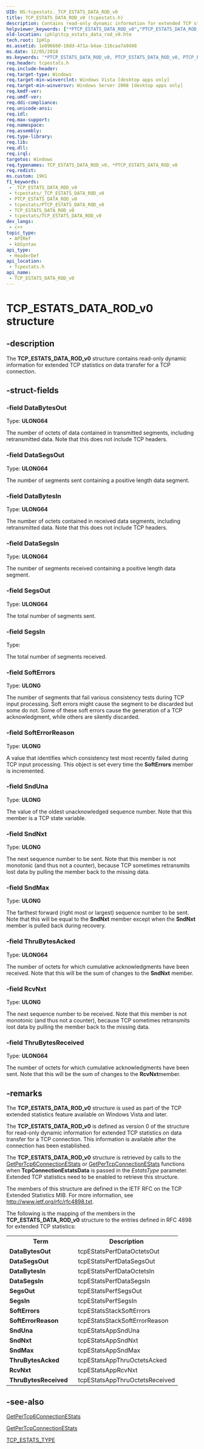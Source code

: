 ```yaml
---
UID: NS:tcpestats._TCP_ESTATS_DATA_ROD_v0
title: TCP_ESTATS_DATA_ROD_v0 (tcpestats.h)
description: Contains read-only dynamic information for extended TCP statistics on data transfer for a TCP connection.
helpviewer_keywords: ["*PTCP_ESTATS_DATA_ROD_v0","PTCP_ESTATS_DATA_ROD_v0","PTCP_ESTATS_DATA_ROD_v0 structure pointer [IP Helper]","TCP_ESTATS_DATA_ROD_v0","TCP_ESTATS_DATA_ROD_v0 structure [IP Helper]","iphlp.tcp_estats_data_rod_v0","tcpestats/PTCP_ESTATS_DATA_ROD_v0","tcpestats/TCP_ESTATS_DATA_ROD_v0"]
old-location: iphlp\tcp_estats_data_rod_v0.htm
tech.root: IpHlp
ms.assetid: 1e896660-10dd-471a-b4ae-116caa7a9d48
ms.date: 12/05/2018
ms.keywords: '*PTCP_ESTATS_DATA_ROD_v0, PTCP_ESTATS_DATA_ROD_v0, PTCP_ESTATS_DATA_ROD_v0 structure pointer [IP Helper], TCP_ESTATS_DATA_ROD_v0, TCP_ESTATS_DATA_ROD_v0 structure [IP Helper], iphlp.tcp_estats_data_rod_v0, tcpestats/PTCP_ESTATS_DATA_ROD_v0, tcpestats/TCP_ESTATS_DATA_ROD_v0'
req.header: tcpestats.h
req.include-header: 
req.target-type: Windows
req.target-min-winverclnt: Windows Vista [desktop apps only]
req.target-min-winversvr: Windows Server 2008 [desktop apps only]
req.kmdf-ver: 
req.umdf-ver: 
req.ddi-compliance: 
req.unicode-ansi: 
req.idl: 
req.max-support: 
req.namespace: 
req.assembly: 
req.type-library: 
req.lib: 
req.dll: 
req.irql: 
targetos: Windows
req.typenames: TCP_ESTATS_DATA_ROD_v0, *PTCP_ESTATS_DATA_ROD_v0
req.redist: 
ms.custom: 19H1
f1_keywords:
 - _TCP_ESTATS_DATA_ROD_v0
 - tcpestats/_TCP_ESTATS_DATA_ROD_v0
 - PTCP_ESTATS_DATA_ROD_v0
 - tcpestats/PTCP_ESTATS_DATA_ROD_v0
 - TCP_ESTATS_DATA_ROD_v0
 - tcpestats/TCP_ESTATS_DATA_ROD_v0
dev_langs:
 - c++
topic_type:
 - APIRef
 - kbSyntax
api_type:
 - HeaderDef
api_location:
 - Tcpestats.h
api_name:
 - TCP_ESTATS_DATA_ROD_v0
---
```


# TCP_ESTATS_DATA_ROD_v0 structure


## -description

The <b>TCP_ESTATS_DATA_ROD_v0</b> structure contains read-only dynamic information for extended TCP statistics on data transfer for a TCP connection.

## -struct-fields

### -field DataBytesOut

Type: <b>ULONG64</b>

The number of octets of data contained in transmitted
           segments, including retransmitted data.  Note that this does
           not include TCP headers.

### -field DataSegsOut

Type: <b>ULONG64</b>

The number of segments sent containing a positive length
           data segment.

### -field DataBytesIn

Type: <b>ULONG64</b>

The number of octets contained in received data segments,
           including retransmitted data.  Note that this does not
           include TCP headers.

### -field DataSegsIn

Type: <b>ULONG64</b>

The number of segments received containing a positive
 length data segment.

### -field SegsOut

Type: <b>ULONG64</b>

The total number of segments sent.

### -field SegsIn

Type: <b></b>

The total number of segments received.

### -field SoftErrors

Type: <b>ULONG</b>

The number of segments that fail various consistency tests
           during TCP input processing.  Soft errors might cause the
           segment to be discarded but some do not.  Some of these soft
           errors cause the generation of a TCP acknowledgment, while
           others are silently discarded.

### -field SoftErrorReason

Type: <b>ULONG</b>

A value that identifies which consistency test most recently
           failed during TCP input processing.  This object is set every time the <b>SoftErrors</b> member is incremented.

### -field SndUna

Type: <b>ULONG</b>

The value of the oldest unacknowledged sequence
           number. Note that this member is a TCP state variable.

### -field SndNxt

Type: <b>ULONG</b>

The next sequence number to be sent.
           Note that this member is not monotonic (and thus not
           a counter), because TCP sometimes retransmits lost data by
           pulling the member back to the missing data.

### -field SndMax

Type: <b>ULONG</b>

The farthest forward (right most or largest) sequence number to be sent.
           Note that this will be equal to the <b>SndNxt</b> member except
           when the <b>SndNxt</b> member is pulled back during recovery.

### -field ThruBytesAcked

Type: <b>ULONG64</b>

The number of octets for which cumulative acknowledgments
           have been received.  Note that this will be the sum of
           changes to the <b>SndNxt</b> member.

### -field RcvNxt

Type: <b>ULONG</b>

The next sequence number to be received.
           Note that this member is not monotonic (and thus not
           a counter), because TCP sometimes retransmits lost data by
           pulling the member back to the missing data.

### -field ThruBytesReceived

Type: <b>ULONG64</b>

The number of octets for which cumulative acknowledgments
           have been sent.  Note that this will be the sum of changes
           to the <b>RcvNxt</b>member.

## -remarks

The <b>TCP_ESTATS_DATA_ROD_v0</b> structure is used as part of the TCP extended statistics feature available on Windows Vista and later. 

The <b>TCP_ESTATS_DATA_ROD_v0</b> is defined as version 0 of the structure for  read-only dynamic information for extended TCP statistics on data transfer for a TCP connection.  This information is available after the connection has been established.

The <b>TCP_ESTATS_DATA_ROD_v0</b> structure is retrieved by calls to  the <a href="/windows/desktop/api/iphlpapi/nf-iphlpapi-getpertcp6connectionestats">GetPerTcp6ConnectionEStats</a> or <a href="/windows/desktop/api/iphlpapi/nf-iphlpapi-getpertcpconnectionestats">GetPerTcpConnectionEStats</a> functions when <b>TcpConnectionEstatsData</b> is passed in the <i>EstatsType</i> parameter. Extended TCP statistics need to be enabled to retrieve this structure.

The members of this structure are defined in the IETF RFC on the TCP Extended Statistics MIB. For more information, see <a href="http://tools.ietf.org/html/rfc4898">http://www.ietf.org/rfc/rfc4898.txt</a>.




The following is the mapping of the members in the <b>TCP_ESTATS_DATA_ROD_v0</b> structure to the entries defined in RFC 4898 for extended TCP statistics:



<table>
<tr>
<th>Term</th>
<th>Description</th>
</tr>
<tr>
<td width="40%">
<a id="DataBytesOut"></a><a id="databytesout"></a><a id="DATABYTESOUT"></a><b>DataBytesOut</b>

</td>
<td width="60%">
tcpEStatsPerfDataOctetsOut

</td>
</tr>
<tr>
<td width="40%">
<a id="DataSegsOut"></a><a id="datasegsout"></a><a id="DATASEGSOUT"></a><b>DataSegsOut</b>

</td>
<td width="60%">
tcpEStatsPerfDataSegsOut

</td>
</tr>
<tr>
<td width="40%">
<a id="DataBytesIn"></a><a id="databytesin"></a><a id="DATABYTESIN"></a><b>DataBytesIn</b>

</td>
<td width="60%">
tcpEStatsPerfDataOctetsIn

</td>
</tr>
<tr>
<td width="40%">
<a id="DataSegsIn"></a><a id="datasegsin"></a><a id="DATASEGSIN"></a><b>DataSegsIn</b>

</td>
<td width="60%">
tcpEStatsPerfDataSegsIn

</td>
</tr>
<tr>
<td width="40%">
<a id="SegsOut"></a><a id="segsout"></a><a id="SEGSOUT"></a><b>SegsOut</b>

</td>
<td width="60%">
tcpEStatsPerfSegsOut

</td>
</tr>
<tr>
<td width="40%">
<a id="SegsIn"></a><a id="segsin"></a><a id="SEGSIN"></a><b>SegsIn</b>

</td>
<td width="60%">
tcpEStatsPerfSegsIn

</td>
</tr>
<tr>
<td width="40%">
<a id="SoftErrors"></a><a id="softerrors"></a><a id="SOFTERRORS"></a><b>SoftErrors</b>

</td>
<td width="60%">
tcpEStatsStackSoftErrors

</td>
</tr>
<tr>
<td width="40%">
<a id="SoftErrorReason"></a><a id="softerrorreason"></a><a id="SOFTERRORREASON"></a><b>SoftErrorReason</b>

</td>
<td width="60%">
tcpEStatsStackSoftErrorReason

</td>
</tr>
<tr>
<td width="40%">
<a id="SndUna"></a><a id="snduna"></a><a id="SNDUNA"></a><b>SndUna</b>

</td>
<td width="60%">
tcpEStatsAppSndUna

</td>
</tr>
<tr>
<td width="40%">
<a id="SndNxt"></a><a id="sndnxt"></a><a id="SNDNXT"></a><b>SndNxt</b>

</td>
<td width="60%">
tcpEStatsAppSndNxt

</td>
</tr>
<tr>
<td width="40%">
<a id="SndMax"></a><a id="sndmax"></a><a id="SNDMAX"></a><b>SndMax</b>

</td>
<td width="60%">
tcpEStatsAppSndMax

</td>
</tr>
<tr>
<td width="40%">
<a id="ThruBytesAcked"></a><a id="thrubytesacked"></a><a id="THRUBYTESACKED"></a><b>ThruBytesAcked</b>

</td>
<td width="60%">
tcpEStatsAppThruOctetsAcked

</td>
</tr>
<tr>
<td width="40%">
<a id="RcvNxt"></a><a id="rcvnxt"></a><a id="RCVNXT"></a><b>RcvNxt</b>

</td>
<td width="60%">
tcpEStatsAppRcvNxt

</td>
</tr>
<tr>
<td width="40%">
<a id="ThruBytesReceived"></a><a id="thrubytesreceived"></a><a id="THRUBYTESRECEIVED"></a><b>ThruBytesReceived</b>

</td>
<td width="60%">
tcpEStatsAppThruOctetsReceived

</td>
</tr>
</table>

## -see-also

<a href="/windows/desktop/api/iphlpapi/nf-iphlpapi-getpertcp6connectionestats">GetPerTcp6ConnectionEStats</a>



<a href="/windows/desktop/api/iphlpapi/nf-iphlpapi-getpertcpconnectionestats">GetPerTcpConnectionEStats</a>



<a href="/windows/desktop/api/tcpestats/ne-tcpestats-tcp_estats_type">TCP_ESTATS_TYPE</a>